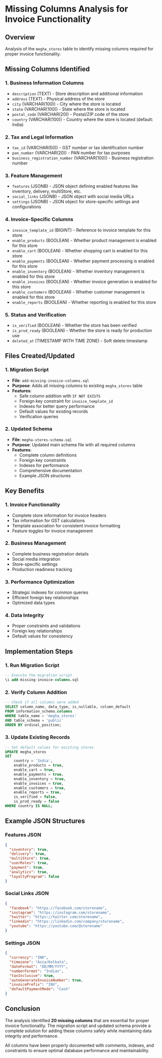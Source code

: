 # Missing Columns Analysis for Invoice Functionality

## Overview
Analysis of the `megha_stores` table to identify missing columns required for proper invoice functionality.

## Missing Columns Identified

### 1. **Business Information Columns**
- `description` (TEXT) - Store description and additional information
- `address` (TEXT) - Physical address of the store
- `city` (VARCHAR(100)) - City where the store is located
- `state` (VARCHAR(100)) - State where the store is located
- `postal_code` (VARCHAR(20)) - Postal/ZIP code of the store
- `country` (VARCHAR(100)) - Country where the store is located (default: India)

### 2. **Tax and Legal Information**
- `tax_id` (VARCHAR(50)) - GST number or tax identification number
- `pan_number` (VARCHAR(20)) - PAN number for tax purposes
- `business_registration_number` (VARCHAR(100)) - Business registration number

### 3. **Feature Management**
- `features` (JSONB) - JSON object defining enabled features like inventory, delivery, multiStore, etc.
- `social_links` (JSONB) - JSON object with social media URLs
- `settings` (JSONB) - JSON object for store-specific settings and configurations

### 4. **Invoice-Specific Columns**
- `invoice_template_id` (BIGINT) - Reference to invoice template for this store
- `enable_products` (BOOLEAN) - Whether product management is enabled for this store
- `enable_cart` (BOOLEAN) - Whether shopping cart is enabled for this store
- `enable_payments` (BOOLEAN) - Whether payment processing is enabled for this store
- `enable_inventory` (BOOLEAN) - Whether inventory management is enabled for this store
- `enable_invoices` (BOOLEAN) - Whether invoice generation is enabled for this store
- `enable_customers` (BOOLEAN) - Whether customer management is enabled for this store
- `enable_reports` (BOOLEAN) - Whether reporting is enabled for this store

### 5. **Status and Verification**
- `is_verified` (BOOLEAN) - Whether the store has been verified
- `is_prod_ready` (BOOLEAN) - Whether the store is ready for production use
- `deleted_at` (TIMESTAMP WITH TIME ZONE) - Soft delete timestamp

## Files Created/Updated

### 1. **Migration Script**
- **File**: `add-missing-invoice-columns.sql`
- **Purpose**: Adds all missing columns to existing `megha_stores` table
- **Features**:
  - Safe column addition with `IF NOT EXISTS`
  - Foreign key constraint for `invoice_template_id`
  - Indexes for better query performance
  - Default values for existing records
  - Verification queries

### 2. **Updated Schema**
- **File**: `megha-stores-schema.sql`
- **Purpose**: Updated main schema file with all required columns
- **Features**:
  - Complete column definitions
  - Foreign key constraints
  - Indexes for performance
  - Comprehensive documentation
  - Example JSON structures

## Key Benefits

### 1. **Invoice Functionality**
- Complete store information for invoice headers
- Tax information for GST calculations
- Template association for consistent invoice formatting
- Feature toggles for invoice management

### 2. **Business Management**
- Complete business registration details
- Social media integration
- Store-specific settings
- Production readiness tracking

### 3. **Performance Optimization**
- Strategic indexes for common queries
- Efficient foreign key relationships
- Optimized data types

### 4. **Data Integrity**
- Proper constraints and validations
- Foreign key relationships
- Default values for consistency

## Implementation Steps

### 1. **Run Migration Script**
```sql
-- Execute the migration script
\i add-missing-invoice-columns.sql
```

### 2. **Verify Column Addition**
```sql
-- Check if all columns were added
SELECT column_name, data_type, is_nullable, column_default
FROM information_schema.columns 
WHERE table_name = 'megha_stores' 
AND table_schema = 'public'
ORDER BY ordinal_position;
```

### 3. **Update Existing Records**
```sql
-- Set default values for existing stores
UPDATE megha_stores 
SET 
    country = 'India',
    enable_products = true,
    enable_cart = true,
    enable_payments = true,
    enable_inventory = true,
    enable_invoices = true,
    enable_customers = true,
    enable_reports = true,
    is_verified = false,
    is_prod_ready = false
WHERE country IS NULL;
```

## Example JSON Structures

### Features JSON
```json
{
  "inventory": true,
  "delivery": true,
  "multiStore": true,
  "userRoles": true,
  "payment": true,
  "analytics": true,
  "loyaltyProgram": false
}
```

### Social Links JSON
```json
{
  "facebook": "https://facebook.com/storename",
  "instagram": "https://instagram.com/storename",
  "twitter": "https://twitter.com/storename",
  "linkedin": "https://linkedin.com/company/storename",
  "youtube": "https://youtube.com/@storename"
}
```

### Settings JSON
```json
{
  "currency": "INR",
  "timezone": "Asia/Kolkata",
  "dateFormat": "DD/MM/YYYY",
  "numberFormat": "Indian",
  "taxInclusive": true,
  "autoGenerateInvoiceNumber": true,
  "invoicePrefix": "INV",
  "defaultPaymentMode": "Cash"
}
```

## Conclusion

The analysis identified **20 missing columns** that are essential for proper invoice functionality. The migration script and updated schema provide a complete solution for adding these columns safely while maintaining data integrity and performance.

All columns have been properly documented with comments, indexes, and constraints to ensure optimal database performance and maintainability.
